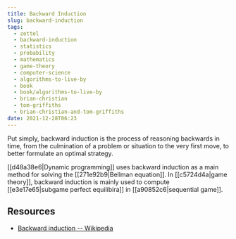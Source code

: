 ```yaml
---
title: Backward Induction
slug: backward-induction
tags:
  - zettel
  - backward-induction
  - statistics
  - probability
  - mathematics
  - game-theory
  - computer-science
  - algorithms-to-live-by
  - book
  - book/algorithms-to-live-by
  - brian-christian
  - tom-griffiths
  - brian-christian-and-tom-griffiths
date: 2021-12-28T06:23
---
```



Put simply, backward induction is the process of reasoning backwards in time,
from the culmination of a problem or situation to the very first move, to better
formulate an optimal strategy.

[[d48a38e6|Dynamic programming]] uses backward induction as a main method for
solving the [[271e92b9|Bellman equation]]. In [[c5724d4a|game theory]], backward
induction is mainly used to compute [[e3e17e65|subgame perfect equilibira]] in
[[a90852c6|sequential game]].

## Resources

- [Backward induction -- Wikipedia](https://en.wikipedia.org/wiki/Backward_induction)

